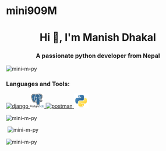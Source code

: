 # mini909M
<h1 align="center">Hi 👋, I'm Manish Dhakal</h1>
<h3 align="center">A passionate python developer from Nepal</h3>

<p align="left"> <img src="https://komarev.com/ghpvc/?username=mini-m-py&label=Profile%20views&color=0e75b6&style=flat" alt="mini-m-py" /> </p>


<p align="left">
</p>

<h3 align="left">Languages and Tools:</h3>
<p align="left"> <a href="https://www.djangoproject.com/" target="_blank" rel="noreferrer"> <img src="https://cdn.worldvectorlogo.com/logos/django.svg" alt="django" width="40" height="40"/> </a> <a href="https://www.postgresql.org" target="_blank" rel="noreferrer"> <img src="https://raw.githubusercontent.com/devicons/devicon/master/icons/postgresql/postgresql-original-wordmark.svg" alt="postgresql" width="40" height="40"/> </a> <a href="https://postman.com" target="_blank" rel="noreferrer"> <img src="https://www.vectorlogo.zone/logos/getpostman/getpostman-icon.svg" alt="postman" width="40" height="40"/> </a> <a href="https://www.python.org" target="_blank" rel="noreferrer"> <img src="https://raw.githubusercontent.com/devicons/devicon/master/icons/python/python-original.svg" alt="python" width="40" height="40"/> </a> </p>

<p><img align="center" src="https://github-readme-stats.vercel.app/api/top-langs?username=mini-m-py&show_icons=true&locale=en&layout=compact" alt="mini-m-py" /></p>

<p>&nbsp;<img align="center" src="https://github-readme-stats.vercel.app/api?username=mini-m-py&show_icons=true&locale=en" alt="mini-m-py" /></p>

<p><img align="center" src="https://github-readme-streak-stats.herokuapp.com/?user=mini-m-py&" alt="mini-m-py" /></p>
